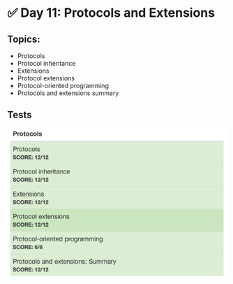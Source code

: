 # :white_check_mark: Day 11: Protocols and Extensions

## Topics:

* Protocols
* Protocol inheritance
* Extensions
* Protocol extensions
* Protocol-oriented programming
* Protocols and extensions summary


## Tests

![Day11Tests](day11tests.png)
